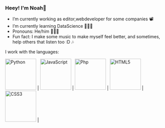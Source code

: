 ### Heey! I'm Noah🌱


- I’m currently working as editor,webdeveloper for some companies 📽
- I’m currently learning DataScience 👨🏻‍💻
- Pronouns: He/him 👨🏻‍🎤
- Fun fact: I make some music to make myself feel better, and sometimes, help others that listen too :D 🎶

I work with the languages:

<img title="Python" alt="Python" height="100px" src="https://upload.wikimedia.org/wikipedia/commons/thumb/c/c3/Python-logo-notext.svg/640px-Python-logo-notext.svg.png" /> | <img title="JavaScript" alt="JavaScript" height="100px" src="https://upload.wikimedia.org/wikipedia/commons/thumb/6/6a/JavaScript-logo.png/640px-JavaScript-logo.png" /> | <img title="Php" alt="Php" height="100px" src="https://upload.wikimedia.org/wikipedia/commons/thumb/2/27/PHP-logo.svg/640px-PHP-logo.svg.png" /> | <img title="HTML5" alt="HTML5" height="100px" src="https://upload.wikimedia.org/wikipedia/commons/thumb/6/61/HTML5_logo_and_wordmark.svg/640px-HTML5_logo_and_wordmark.svg.png" /> | <img title="CSS3" alt="CSS3" height="100px" src="https://upload.wikimedia.org/wikipedia/commons/thumb/d/d5/CSS3_logo_and_wordmark.svg/640px-CSS3_logo_and_wordmark.svg.png" /> |
